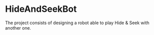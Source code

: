 # HideAndSeekBot
The project consists of designing a robot able to play Hide & Seek with another one.
